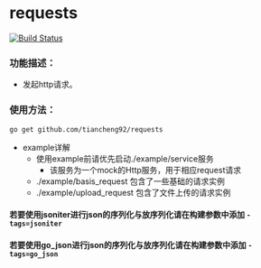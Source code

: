 # requests

[![Build Status](https://github.com/tiancheng92/requests/workflows/Build/badge.svg)](https://github.com/tiancheng92/requests/actions)

### 功能描述：

* 发起http请求。

### 使用方法：

```go get github.com/tiancheng92/requests```

* example详解
  * 使用example前请优先启动./example/service服务
    * 该服务为一个mock的Http服务，用于相应request请求
  * ./example/basis_request 包含了一些基础的请求实例
  * ./example/upload_request 包含了文件上传的请求实例

#### 若要使用jsoniter进行json的序列化与放序列化请在构建参数中添加 `-tags=jsoniter`
#### 若要使用go_json进行json的序列化与放序列化请在构建参数中添加 `-tags=go_json`
